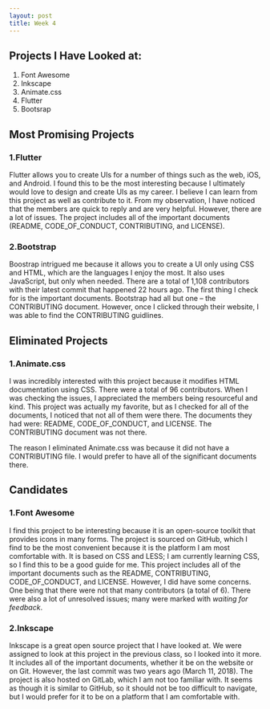 ```yaml
---
layout: post
title: Week 4
---
```


## Projects I Have Looked at:
1. Font Awesome
2. Inkscape
3. Animate.css
4. Flutter
5. Bootsrap

## Most Promising Projects

### 1.Flutter
Flutter allows you to create UIs for a number of things such as the web, iOS, and Android. I found this to be the most interesting because I ultimately would love to design and create UIs as my career. I believe I can learn from this project as well as contribute to it. From my observation, I have noticed that the members are quick to reply and are very helpful. However, there are a lot of issues. The project includes all of the important documents (README, CODE_OF_CONDUCT, CONTRIBUTING, and LICENSE).

### 2.Bootstrap
Boostrap intrigued me because it allows you to create a UI only using CSS and HTML, which are the languages I enjoy the most. It also uses JavaScript, but only when needed. There are a total of 1,108 contributors with their latest commit that happened 22 hours ago. The first thing I check for is the important documents. Bootstrap had all but one – the CONTRIBUTING document. However, once I clicked through their website, I was able to find the CONTRIBUTING guidlines.



## Eliminated Projects

### 1.Animate.css
I was incredibly interested with this project because it modifies HTML documentation using CSS. There were a total of 96 contributors. When I was checking the issues, I appreciated the members being resourceful and kind. This project was actually my favorite, but as I checked for all of the documents, I noticed that not all of them were there. The documents they had were: README, CODE_OF_CONDUCT, and LICENSE. The CONTRIBUTING document was not there.


The reason I eliminated Animate.css was because it did not have a CONTRIBUTING file. I would prefer to have all of the significant documents there.

## Candidates

### 1.Font Awesome
I find this project to be interesting because it is an open-source toolkit that provides icons in many forms. The project is sourced on GitHub, which I find to be the most convenient because it is the platform I am most comfortable with. It is based on CSS and LESS; I am currently learning CSS, so I find this to be a good guide for me.
This project includes all of the important documents such as the README, CONTRIBUTING, CODE_OF_CONDUCT, and LICENSE. However,  I did have some concerns. One being that there were not that many contributors (a total of 6). There were also a lot of unresolved issues; many were marked with *waiting for feedback*.

### 2.Inkscape
Inkscape is a great open source project that I have looked at. We were assigned to look at this project in the previous class, so I looked into it more. It includes all of the important documents, whether it be on the website or on Git. However, the last commit was two years ago (March 11, 2018). The project is also hosted on GitLab, which I am not too familiar with. It seems as though it is similar to GitHub, so it should not be too difficult to navigate, but I would prefer for it to be on a platform that I am comfortable with. 
